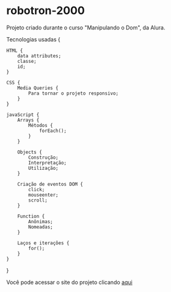 # robotron-2000
 Projeto criado durante o curso "Manipulando o Dom", da Alura.

 Tecnologias usadas {

    HTML {
        data attributes;
        classe;
        id;
    }

    CSS {
        Media Queries {
            Para tornar o projeto responsivo;
        }
    }

    javaScript {
        Arrays {
            Métodos {
                forEach();
            }
        }

        Objects {
            Construção;
            Interpretação;
            Utilização;
        }

        Criação de eventos DOM {
            click;
            mouseenter;
            scroll;
        }

        Function {
            Anônimas;
            Nomeadas;
        }

        Laços e iterações {
            for();
        }
    }
 }

Você pode acessar o site do projeto clicando <a href="https://peixoto1990.github.io/robotron-2000/" target="_blank">aqui</a>